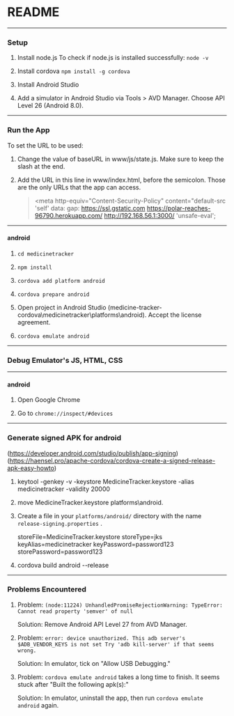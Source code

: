 # README

------
### Setup ###

1. Install node.js
   To check if node.js is installed successfully: `node -v`

2. Install cordova
   `npm install -g cordova`

3. Install Android Studio

4. Add a simulator in Android Studio via Tools > AVD Manager.
   Choose API Level 26 (Android 8.0).

------
### Run the App ###

To set the URL to be used:

1. Change the value of baseURL in www/js/state.js. Make sure to keep the slash at the end.

2. Add the URL in this line in www/index.html, before the semicolon. Those are the only URLs that the app can access.

    >\<meta http-equiv="Content-Security-Policy"
    >      content="default-src 'self' data: gap: https://ssl.gstatic.com https://polar-reaches-96790.herokuapp.com/ http://192.168.56.1:3000/ 'unsafe-eval';


------
#### android ####
1. `cd medicinetracker`

2. `npm install`

3. `cordova add platform android`

4. `cordova prepare android`

5. Open project in Android Studio (medicine-tracker-cordova\medicinetracker\platforms\android). Accept the license agreement.

6. `cordova emulate android`

------

### Debug Emulator's JS, HTML, CSS ###

------
#### android ####
1. Open Google Chrome

2. Go to `chrome://inspect/#devices`
------

### Generate signed APK for android

(https://developer.android.com/studio/publish/app-signing)
(https://haensel.pro/apache-cordova/cordova-create-a-signed-release-apk-easy-howto)

1. keytool -genkey -v -keystore MedicineTracker.keystore -alias medicinetracker -validity 20000

2. move MedicineTracker.keystore platforms\android\.

3. Create a file in your `platforms/android/` directory with the name `release-signing.properties` .

    storeFile=MedicineTracker.keystore
    storeType=jks
    keyAlias=medicinetracker
    keyPassword=password123
    storePassword=password123

4. cordova build android --release


------

### Problems Encountered ###

1. Problem: `(node:11224) UnhandledPromiseRejectionWarning: TypeError: Cannot read property 'semver' of null`

   Solution: Remove Android API Level 27 from AVD Manager.

2. Problem:
   `error: device unauthorized.
    This adb server's $ADB_VENDOR_KEYS is not set
    Try 'adb kill-server' if that seems wrong.`

   Solution:
   In emulator, tick on "Allow USB Debugging."

3. Problem:
    `cordova emulate android` takes a long time to finish. It seems stuck after "Built the following apk(s):"

    Solution:
    In emulator, uninstall the app, then run `cordova emulate android` again.
